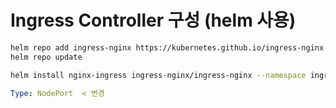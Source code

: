 # Ingress Controller 구성 (helm 사용)

```bash
helm repo add ingress-nginx https://kubernetes.github.io/ingress-nginx
helm repo update

helm install nginx-ingress ingress-nginx/ingress-nginx --namespace ingress-nginx --create-namespace
```

```yaml
Type: NodePort  < 변경
```

